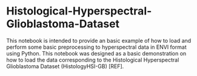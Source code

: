 # Histological-Hyperspectral-Glioblastoma-Dataset
This notebook is intended to provide an basic example of how to load and perform some basic preprocessing to hyperspectral data in ENVI format using Python.
This notebook was designed as a basic demonstration on how to load the data corresponding to the Histological Hyperspectral Glioblastoma Dataset (HistologyHSI-GB) [REF].
